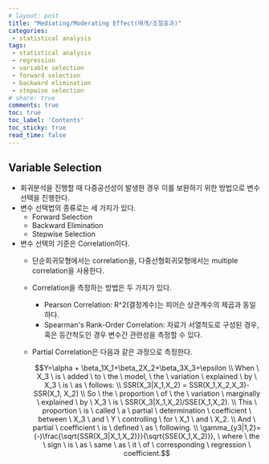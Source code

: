 ```yaml
---
# layout: post
title: "Mediating/Moderating Effect(매개/조절효과)"
categories:
 - statistical analysis
tags: 
 - statistical analysis
 - regression
 - variable selection
 - forward selection
 - backward elimination
 - stepwise selection
# share: true 
comments: true 
toc: true
toc_label: 'Contents'
toc_sticky: true
read_time: false
---
```


## Variable Selection

- 회귀분석을 진행할 때 다중공선성이 발생한 경우 이를 보완하기 위한 방법으로 변수선택을 진행한다.
- 변수 선택법의 종류로는 세 가지가 있다.
    - Forward Selection
    - Backward Elimination
    - Stepwise Selection
- 변수 선택의 기준은 Correlation이다.
    - 단순회귀모형에서는 correlation을, 다중선형회귀모형에서는 multiple correlation을 사용한다.
    - Correlation을 측정하는 방법은 두 가지가 있다.
        - Pearson Correlation: R^2(결정계수)는 피어슨 상관계수의 제곱과 동일하다.
        - Spearman's Rank-Order Correlation: 자료가 서열척도로 구성된 경우, 혹은 등간척도인 경우 변수간 관련성을 측정할 수 있다.
    - Partial Correlation은 다음과 같은 과정으로 측정한다.

        $$Y=\alpha + \beta_1X_1+\beta_2X_2+\beta_3X_3+\epsilon \\ When \ X_3 \ is \ added \ to \ the \ model,  \ the \ variation \ explained \ by \ X_3 \ is \ as \ follows: \\ SSR(X_3|X_1,X_2) = SSR(X_1,X_2,X_3)-SSR(X_1, X_2) \\ So \ the \ proportion \ of \ the \ variation \ marginally \ explained \ by \ X_3 \ is \ SSR(X_3|X_1,X_2)/SSE(X_1,X_2). \\ This \ proportion \ is \ called \ a \ partial \ determination \ coefficient \ between \ X_3 \ and \ Y \ controlling \ for \ X_1 \ and \ X_2. \\ And \ partial \ coefficient \ is \ defined \ as \ following. \\ \gamma_{y3|1,2}=(-)\frac{\sqrt{SSR(X_3|X_1,X_2)}}{\sqrt{SSE(X_1,X_2)}}, \ where \ the \ sign \ is \ as \ same \ as \ it \ of \ corresponding \ regression \ coefficient.$$